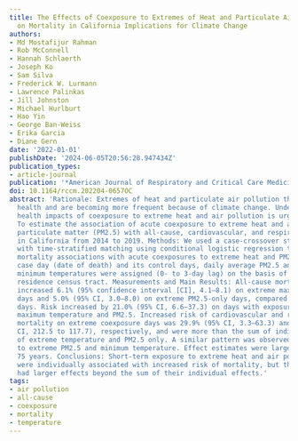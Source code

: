 ```yaml
---
title: The Effects of Coexposure to Extremes of Heat and Particulate Air Pollution
  on Mortality in California Implications for Climate Change
authors:
- Md Mostafijur Rahman
- Rob McConnell
- Hannah Schlaerth
- Joseph Ko
- Sam Silva
- Frederick W. Lurmann
- Lawrence Palinkas
- Jill Johnston
- Michael Hurlburt
- Hao Yin
- George Ban-Weiss
- Erika Garcia
- Diane Gern
date: '2022-01-01'
publishDate: '2024-06-05T20:56:28.947434Z'
publication_types:
- article-journal
publication: '*American Journal of Respiratory and Critical Care Medicine*'
doi: 10.1164/rccm.202204-0657OC
abstract: 'Rationale: Extremes of heat and particulate air pollution threaten human
  health and are becoming more frequent because of climate change. Understanding the
  health impacts of coexposure to extreme heat and air pollution is urgent. Objectives:
  To estimate the association of acute coexposure to extreme heat and ambient fine
  particulate matter (PM2.5) with all-cause, cardiovascular, and respiratory mortality
  in California from 2014 to 2019. Methods: We used a case-crossover study design
  with time-stratified matching using conditional logistic regression to estimate
  mortality associations with acute coexposures to extreme heat and PM2.5. For each
  case day (date of death) and its control days, daily average PM2.5 and maximum and
  minimum temperatures were assigned (0- to 3-day lag) on the basis of the decedent’s
  residence census tract. Measurements and Main Results: All-cause mortality risk
  increased 6.1% (95% confidence interval [CI], 4.1–8.1) on extreme maximum temperature-only
  days and 5.0% (95% CI, 3.0–8.0) on extreme PM2.5-only days, compared with nonextreme
  days. Risk increased by 21.0% (95% CI, 6.6–37.3) on days with exposure to both extreme
  maximum temperature and PM2.5. Increased risk of cardiovascular and respiratory
  mortality on extreme coexposure days was 29.9% (95% CI, 3.3–63.3) and 38.0% (95%
  CI, 212.5 to 117.7), respectively, and were more than the sum of individual effects
  of extreme temperature and PM2.5 only. A similar pattern was observed for coexposure
  to extreme PM2.5 and minimum temperature. Effect estimates were larger over age
  75 years. Conclusions: Short-term exposure to extreme heat and air pollution alone
  were individually associated with increased risk of mortality, but their coexposure
  had larger effects beyond the sum of their individual effects.'
tags:
- air pollution
- all-cause
- coexposure
- mortality
- temperature
---
```


